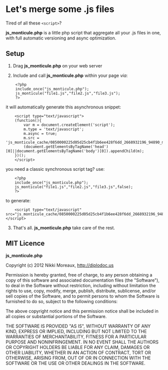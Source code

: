 # Let's merge some .js files

Tired of all these `<script>`? 

**js_monticule.php** is a little php script that aggregate all your .js 
files in one, with full automatic versioning and async optimization.

## Setup

1. Drag **js_monticule.php** on your web server

2. Include and call **js_monticule.php** within your page *via*: 

		<?php
		include_once("js_monticule.php");
		js_monticule("file1.js","file2.js","file3.js");
		?>
it will automatically generate this asynchronous snippet: 

		<script type="text/javascript">
		(function(){
			var m = document.createElement('script');
			m.type = 'text/javascript';
			m.async = true;
			m.src = 'js_monticule_cache/0850000225d05d25cb4f1b6ee428f6dd_2668932196_94890_monticule.js';
			(document.getElementsByTagName('head')[0]||document.getElementsByTagName('body')[0]).appendChild(m);
		})();
		</script>
you need a classic synchronous script tag? use: 

		<?php
		include_once("js_monticule.php");
		js_monticule("file1.js","file2.js","file3.js",false);
		?>
to generate: 

		<script type="text/javascript" src="js_monticule_cache/0850000225d05d25cb4f1b6ee428f6dd_2668932196_94890_monticule.js"></script>
		
3. That's all. **js_monticule.php** take care of the rest.

## MIT Licence

**js_monticule.php**

Copyright (c) 2012 Nikki Moreaux, http://diplodoc.us

Permission is hereby granted, free of charge, to any person obtaining a copy
of this software and associated documentation files (the "Software"), to deal
in the Software without restriction, including without limitation the rights
to use, copy, modify, merge, publish, distribute, sublicense, and/or sell
copies of the Software, and to permit persons to whom the Software is
furnished to do so, subject to the following conditions:

The above copyright notice and this permission notice shall be included in all
copies or substantial portions of the Software.

THE SOFTWARE IS PROVIDED "AS IS", WITHOUT WARRANTY OF ANY KIND, EXPRESS OR
IMPLIED, INCLUDING BUT NOT LIMITED TO THE WARRANTIES OF MERCHANTABILITY,
FITNESS FOR A PARTICULAR PURPOSE AND NONINFRINGEMENT. IN NO EVENT SHALL THE
AUTHORS OR COPYRIGHT HOLDERS BE LIABLE FOR ANY CLAIM, DAMAGES OR OTHER
LIABILITY, WHETHER IN AN ACTION OF CONTRACT, TORT OR OTHERWISE, ARISING FROM,
OUT OF OR IN CONNECTION WITH THE SOFTWARE OR THE USE OR OTHER DEALINGS IN THE
SOFTWARE.